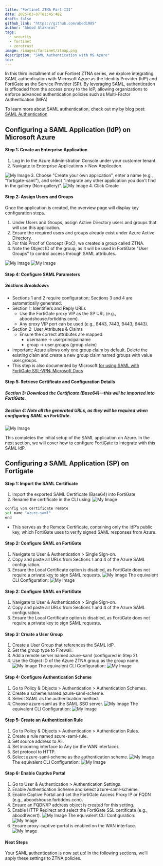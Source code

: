```yaml
---
title: "Fortinet ZTNA Part III"
date: 2025-03-07T01:45:48Z
draft: false
github_link: "https://github.com/abed1985"
author: "Abood Alakhras"
tags:
  - security
  - fortinet
  - zerotrust
image: /images/fortinet/ztnap.png
description: "SAML Authentication with MS Azure"
toc:
---
```

In this third installment of our Fortinet ZTNA series, we explore integrating SAML authentication with Microsoft Azure as the Identity Provider (IdP) and FortiGate as the Service Provider (SP). By leveraging SAML, authentication is offloaded from the access proxy to the IdP, allowing organizations to enforce advanced authentication policies such as Multi-Factor Authentication (MFA)

To learn more about SAML authentication, check out my by blog post: [SAML Authentication](http://net-sec-ops.com/blogs/saml-authentication/)


## Configuring a SAML Application (IdP) on Microsoft Azure


#### Step 1: Create an Enterprise Application 
 

1. Log in to the Azure Administration Console under your customer tenant.
2. Navigate to Enterprise Applications > New Application.

![My Image](/images/fortinet/ztna_saml1.PNG)
3. Choose "Create your own application", enter a name (e.g., "fortigate-saml"), and select "Integrate any other application you don't find in the gallery (Non-gallery)".
![My Image](/images/fortinet/ztna_saml2.PNG)
4. Click Create

#### Step 2: Assign Users and Groups

Once the application is created, the overview page will display key configuration steps.

1. Under Users and Groups, assign Active Directory users and groups that will use this application.
2. Ensure the required users and groups already exist under Azure Active Directory.
3. For this Proof of Concept (PoC), we created a group called ZTNA.
4. Note the Object ID of the group, as it will be used in FortiGate "User Groups" to control access through SAML attributes.

![My Image](/images/fortinet/ztna_saml3.PNG)
![My Image](/images/fortinet/ztna_saml6.PNG)


#### Step 4: Configure SAML Parameters

##### Sections Breakdown:

- Sections 1 and 2 require configuration; Sections 3 and 4 are automatically generated.
- Section 1: Identifiers and Reply URLs
    - Use the FortiGate proxy VIP as the SP URL (e.g., aboodshouse.fortiddns.com).
    - Any proxy VIP port can be used (e.g., 8443, 7443, 9443, 6443).
- Section 2: User Attributes & Claims
    - Ensure the correct attributes are mapped:
        - username → userprincipalname
        - group → user.groups (group claim)
- Important: Azure allows only one group claim by default. Delete the existing claim and create a new group claim named groups with value user.groups.
- This step is also documented by Microsoft [for using SAML with FortiGate SSL-VPN: Microsoft Docs](https://docs.microsoft.com/en-us/azure/active-directory/saas-apps/fortigate-ssl-vpn-tutorial)

#### Step 5: Retrieve Certificate and Configuration Details

##### Section 3: Download the Certificate (Base64)—this will be imported into FortiGate.
##### Section 4: Note all the generated URLs, as they will be required when configuring SAML on FortiGate.
 
 
![My Image](/images/fortinet/ztna_saml4.PNG)


This completes the initial setup of the SAML application on Azure. In the next section, we will cover how to configure FortiGate to integrate with this SAML IdP.

## Configuring a SAML Application (SP) on Fortigate

#### Step 1: Import the SAML Certificate
1. Import the exported SAML Certificate (Base64) into FortiGate.
2. Rename the certificate in the CLI using: 
![My Image](/images/fortinet/ztna_saml7.PNG)
```python
config vpn certificate remote
set name "azure-saml"
end
```
- This serves as the Remote Certificate, containing only the IdP’s public key, which FortiGate uses to verify signed SAML responses from Azure.

#### Step 2: Configure SAML on FortiGate

1. Navigate to User & Authentication > Single Sign-on.
2. Copy and paste all URLs from Sections 1 and 4 of the Azure SAML configuration.
3. Ensure the Local Certificate option is disabled, as FortiGate does not require a private key to sign SAML requests.
![My Image](/images/fortinet/ztna_saml8.PNG)
The equivalent CLI Configuration: 
![My Image](/images/fortinet/ztna_saml9.PNG)

#### Step 2: Configure SAML on FortiGate

1. Navigate to User & Authentication > Single Sign-on.
2. Copy and paste all URLs from Sections 1 and 4 of the Azure SAML configuration.
3. Ensure the Local Certificate option is disabled, as FortiGate does not require a private key to sign SAML requests.


#### Step 3: Create a User Group

1. Create a User Group that references the SAML IdP.
2. Set the group type to Firewall.
3. Add a remote server named azure-saml (configured in Step 2).
4. Use the Object ID of the Azure ZTNA group as the group name.
![My Image](/images/fortinet/ztna_saml10.PNG)
The equivalent CLI Configuration: 
![My Image](/images/fortinet/ztna_saml11.PNG) 


#### Step 4: Configure Authentication Scheme

1. Go to Policy & Objects > Authentication > Authentication Schemes.
2. Create a scheme named azure-saml-scheme.
3. Select SAML as the authentication method.
4. Choose azure-saml as the SAML SSO server.
![My Image](/images/fortinet/ztna_saml12.PNG)
The equivalent CLI Configuration: 
![My Image](/images/fortinet/ztna_saml13.PNG)

#### Step 5: Create an Authentication Rule

1. Go to Policy & Objects > Authentication > Authentication Rules.
2. Create a rule named azure-saml-rule.
3. Set source address to All.
4. Set incoming interface to Any (or the WAN interface).
5. Set protocol to HTTP.
6. Select azure-saml-scheme as the authentication scheme.
![My Image](/images/fortinet/ztna_saml14.PNG)
The equivalent CLI Configuration: 
![My Image](/images/fortinet/ztna_saml15.PNG) 

#### Step 6: Enable Captive Portal

1. Go to User & Authentication > Authentication Settings.
2. Enable Authentication Scheme and select azure-saml-scheme.
3. Enable Captive Portal and set the FortiGate Access Proxy IP or FQDN (e.g., aboodshouse.fortiddns.com).
4. Ensure an FQDN/IP address object is created for this setting.
5. Enable HTTP Redirect and select the FortiGate SSL certificate (e.g., aboodfwcert).
![My Image](/images/fortinet/ztna_saml16.PNG) 
The equivalent CLI Configuration: 
![My Image](/images/fortinet/ztna_saml17.PNG)
6. Ensure proxy-captive-portal is enabled on the WAN interface.  
![My Image](/images/fortinet/ztna_saml18.PNG)  

 
#### Next Steps

Your SAML authentication is now set up! In the following sections, we’ll apply these settings to ZTNA policies.
